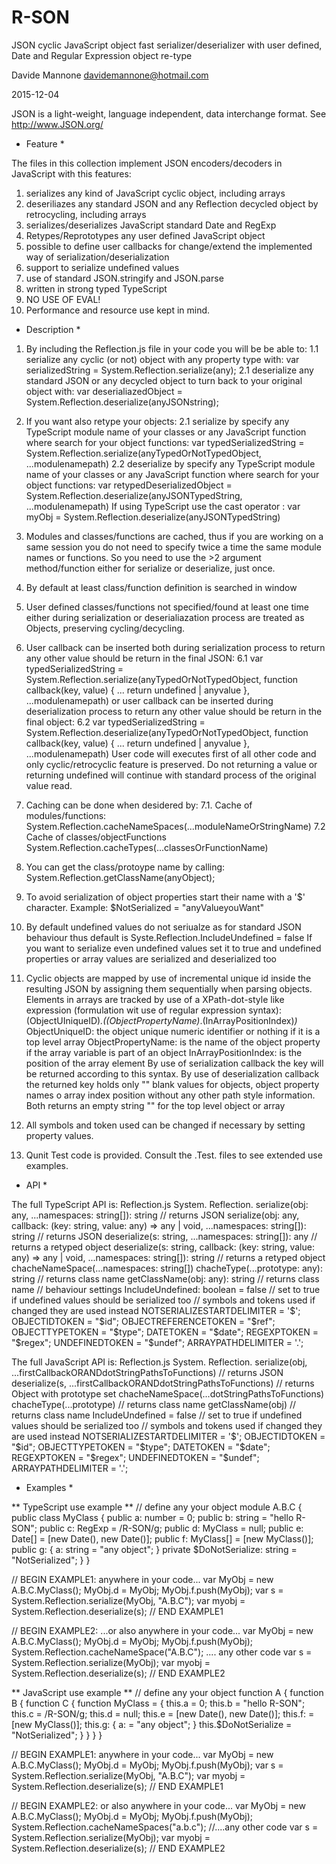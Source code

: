 # R-SON
JSON cyclic JavaScript object fast serializer/deserializer with user defined, Date and Regular Expression object re-type

Davide Mannone
davidemannone@hotmail.com

2015-12-04


JSON is a light-weight, language independent, data interchange format.
See http://www.JSON.org/


* Feature *

The files in this collection implement JSON encoders/decoders in JavaScript 
with this features:
1. serializes any kind of JavaScript cyclic object, including arrays
2. deseriliazes any standard JSON and any Reflection decycled object by 
   retrocycling, including arrays 
3. serializes/deserializes JavaScript standard Date and RegExp
4. Retypes/Reprototypes any user defined JavaScript object
5. possible to define user callbacks for change/extend the implemented
   way of serialization/deserialization
6. support to serialize undefined values
7. use of standard JSON.stringify and JSON.parse
8. written in strong typed TypeScript
9. NO USE OF EVAL!
10. Performance and resource use kept in mind.

* Description *

1. By including the Reflection.js file in your code you will be be able to:
1.1 serialize any cyclic (or not) object with any property type with: 
    var serializedString = System.Reflection.serialize(any);
2.1 deserialize any standard JSON or any decycled object to turn back to
    your original object with: 
    var deserialiazedObject = System.Reflection.deserialize(anyJSONstring);

2. If you want also retype your objects:
2.1 serialize by specify any TypeScript module name of your classes or
    any JavaScript function where search for your object functions:
    var typedSerializedString = System.Reflection.serialize(anyTypedOrNotTypedObject, ...modulenamepath)
2.2 deserialize by specify any TypeScript module name of your classes or
    any JavaScript function where search for your object functions:
    var retypedDeserializedObject = System.Reflection.deserialize(anyJSONTypedString, ...modulenamepath)
    If using TypeScript use the cast operator <yourClass>:
    var myObj = <myObjClass>System.Reflection.deserialize(anyJSONTypedString)
    
3. Modules and classes/functions are cached, thus if you are working on 
   a same session you do not need to specify twice a time the same module 
   names or functions. So you need to use the >2 argument method/function
   either for serialize or deserialize, just once.

4. By default at least class/function definition is searched in window

5. User defined classes/functions not specified/found at least one time 
   either during serialization or deserialiazation process are treated as 
   Objects, preserving cycling/decycling. 

6. User callback can be inserted both during serialization process to return
   any other value should be return in the final JSON:
6.1    var typedSerializedString = System.Reflection.serialize(anyTypedOrNotTypedObject, function callback(key, value) { 
                                     ...
                                     return undefined | anyvalue
                                   }, ...modulenamepath)
   or user callback can be inserted during deserialization process to return
   any other value should be return in the final object:
6.2    var typedSerializedString = System.Reflection.deserialize(anyTypedOrNotTypedObject, function callback(key, value) { 
                                     ...
                                     return undefined | anyvalue
                                   }, ...modulenamepath)
   User code will executes first of all other code and only cyclic/retrocyclic
   feature is preserved. Do not returning a value or returning undefined will 
   continue with standard process of the original value read.

7. Caching can be done when desidered by:
7.1.  Cache of modules/functions:
      System.Reflection.cacheNameSpaces(...moduleNameOrStringName)
7.2   Cache of classes/objectFunctions
      System.Reflection.cacheTypes(...classesOrFunctionName)

8. You can get the class/protoype name by calling:
   System.Reflection.getClassName(anyObject);

9. To avoid serialization of object properties start their name with a
   '$' character. Example: $NotSerialized = "anyValueyouWant"

10. By default undefined values do not seriualze as for standard JSON
    behaviour thus default is Syste.Reflection.IncludeUndefined = false
    If you want to serialize even undefined values set it to true and
    undefined properties or array values are serialized and
    deserialized too

11. Cyclic objects are mapped by use of incremental unique id inside
    the resulting JSON by assigning them sequentially when parsing objects.
    Elements in arrays are tracked by use of a XPath-dot-style like 
    expression (formulation wit use of regular expression 
    syntax):
    (ObjectUIniqueID)*.((ObjectPropertyName)*.(InArrayPositionIndex)*)*
    ObjectUniqueID: the object unique numeric identifier or nothing 
                    if it is a top level array 
    ObjectPropertyName: is the name of the object property if the
                        array variable is part of an object
    InArrayPositionIndex: is the position of the array element
    By use of serialization callback the key will be returned according
    to this syntax.
    By use of deserialization callback the returned key holds only
    "" blank values for objects, object property names o array index position
    without any other path style information.
    Both returns an empty string "" for the top level object or array 

13. All symbols and token used can be changed if necessary by setting
    property values.

14. Qunit Test code is provided. Consult the .Test. files to see
    extended use examples.




* API *

The full TypeScript API is:
Reflection.js
  System.
    Reflection.
      serialize(obj: any, ...namespaces: string[]): string  // returns JSON
      serialize(obj: any, callback: (key: string, value: any) => any | void, ...namespaces: string[]): string  // returns JSON
      deserialize(s: string, ...namespaces: string[]): any  // returns a retyped object
      deserialize(s: string, callback: (key: string, value: any) => any | void, ...namespaces: string[]): string  // returns a retyped object
      chacheNameSpace(...namespaces: string[])
      chacheType(...prototype: any): string  // returns class name
      getClassName(obj: any): string  // returns class name
      // behaviour settings
      IncludeUndefined: boolean = false  // set to true if undefined values should be serialized too
      // symbols and tokens used if changed they are used instead
      NOTSERIALIZESTARTDELIMITER = '$';
      OBJECTIDTOKEN = "$id";
      OBJECTREFERENCETOKEN = "$ref";
      OBJECTTYPETOKEN = "$type";
      DATETOKEN = "$date";
      REGEXPTOKEN = "$regex";
      UNDEFINEDTOKEN = "$undef";
      ARRAYPATHDELIMITER = '.';

The full JavaScript API is:
Reflection.js
  System.
    Reflection.
      serialize(obj, ...firstCallbackORANDdotStringPathsToFunctions)  // returns JSON
      deserialize(s, ...firstCallbackORANDdotStringPathsToFunctions)  // returns Object with prototype set
      chacheNameSpace(...dotStringPathsToFunctions)
      chacheType(...prototype)  // returns class name
      getClassName(obj)  // returns class name
      IncludeUndefined = false  // set to true if undefined values should be serialized too
      // symbols and tokens used if changed they are used instead
      NOTSERIALIZESTARTDELIMITER = '$';
      OBJECTIDTOKEN = "$id";
      OBJECTTYPETOKEN = "$type";
      DATETOKEN = "$date";
      REGEXPTOKEN = "$regex";
      UNDEFINEDTOKEN = "$undef";
      ARRAYPATHDELIMITER = '.';
 

* Examples *

** TypeScript use example **
// define any your object
module A.B.C {
   public class MyClass {
      public a: number = 0;
      public b: string = "hello R-SON";
      public c: RegExp = /R-SON/g;
      public d: MyClass = null;
      public e: Date[] = [new Date(), new Date()];
      public f: MyClass[] = [new MyClass()];
      public g: {
         a: string = "any object";
      }
      private $DoNotSerialize: string = "NotSerialized";
   }
}

// BEGIN EXAMPLE1: anywhere in your code...
var MyObj = new A.B.C.MyClass();
MyObj.d = MyObj;
MyObj.f.push(MyObj);
var s = System.Reflection.serialize(MyObj, "A.B.C");
var myobj = System.Reflection.deserialize(s);
// END EXAMPLE1

// BEGIN EXAMPLE2: ...or also anywhere in your code...
var MyObj = new A.B.C.MyClass();
MyObj.d = MyObj;
MyObj.f.push(MyObj);
System.Reflection.cacheNameSpace("A.B.C");
.... any other code
var s = System.Reflection.serialize(MyObj);
var myobj = System.Reflection.deserialize(s);
// END EXAMPLE2


** JavaScript use example **
// define any your object
function A {
   function B {
      function C {
         function MyClass = {
            this.a = 0;
            this.b = "hello R-SON";
            this.c = /R-SON/g;
            this.d = null;
            this.e = [new Date(), new Date()];
            this.f: = [new MyClass()];
            this.g: {
               a: = "any object";
            }
            this.$DoNotSerialize = "NotSerialized";
         }
      }
   }
}

// BEGIN EXAMPLE1: anywhere in your code...
var MyObj = new A.B.C.MyClass();
MyObj.d = MyObj;
MyObj.f.push(MyObj);
var s = System.Reflection.serialize(MyObj, "A.B.C");
var myobj = System.Reflection.deserialize(s);
// END EXAMPLE1



// BEGIN EXAMPLE2: or also anywhere in your code...
var MyObj = new A.B.C.MyClass();
MyObj.d = MyObj;
MyObj.f.push(MyObj);
System.Reflection.cacheNameSpaces("a.b.c");
//....any other code
var s = System.Reflection.serialize(MyObj);
var myobj = System.Reflection.deserialize(s);
// END EXAMPLE2
